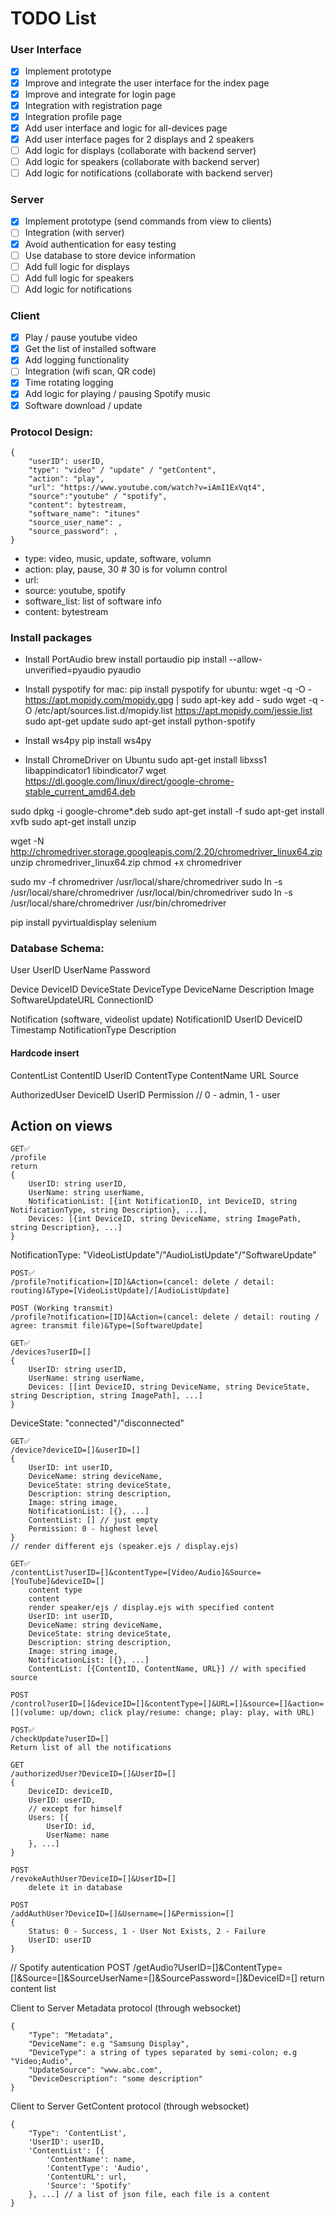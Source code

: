 # TODO List
### User Interface
- [x] Implement prototype
- [x] Improve and integrate the user interface for the index page
- [x] Improve and integrate for login page
- [x] Integration with registration page
- [x] Integration profile page
- [x] Add user interface and logic for all-devices page 
- [x] Add user interface pages for 2 displays and 2 speakers
- [ ] Add logic for displays (collaborate with backend server)
- [ ] Add logic for speakers (collaborate with backend server)
- [ ] Add logic for notifications (collaborate with backend server)

### Server
- [x] Implement prototype (send commands from view to clients)
- [ ] Integration (with server)
- [x] Avoid authentication for easy testing
- [ ] Use database to store device information
- [ ] Add full logic for displays
- [ ] Add full logic for speakers
- [ ] Add logic for notifications

### Client
- [x] Play / pause youtube video
- [x] Get the list of installed software
- [x] Add logging functionality
- [ ] Integration (wifi scan, QR code)
- [x] Time rotating logging  
- [x] Add logic for playing / pausing Spotify music
- [x] Software download / update

### Protocol Design: 
```
{
    "userID": userID,
    "type": "video" / "update" / "getContent",
    "action": "play",
    "url": "https://www.youtube.com/watch?v=iAmI1ExVqt4",
    "source":"youtube" / "spotify",
    "content": bytestream,
    "software_name": "itunes"
    "source_user_name": ,
    "source_password": ,
}
```

* type: video, music, update, software, volumn
* action: play, pause, 30   # 30 is for volumn control
* url: 
* source: youtube, spotify
* software_list: list of software info
* content: bytestream

### Install packages
* Install PortAudio
brew install portaudio
pip install --allow-unverified=pyaudio pyaudio

* Install pyspotify
for mac: pip install pyspotify
for ubuntu: wget -q -O - https://apt.mopidy.com/mopidy.gpg | sudo apt-key add -
sudo wget -q -O /etc/apt/sources.list.d/mopidy.list https://apt.mopidy.com/jessie.list
sudo apt-get update
sudo apt-get install python-spotify

* Install ws4py
pip install ws4py

* Install ChromeDriver on Ubuntu
sudo apt-get install libxss1 libappindicator1 libindicator7
wget https://dl.google.com/linux/direct/google-chrome-stable_current_amd64.deb

sudo dpkg -i google-chrome*.deb
sudo apt-get install -f
sudo apt-get install xvfb
sudo apt-get install unzip

wget -N http://chromedriver.storage.googleapis.com/2.20/chromedriver_linux64.zip
unzip chromedriver_linux64.zip
chmod +x chromedriver

sudo mv -f chromedriver /usr/local/share/chromedriver
sudo ln -s /usr/local/share/chromedriver /usr/local/bin/chromedriver
sudo ln -s /usr/local/share/chromedriver /usr/bin/chromedriver

pip install pyvirtualdisplay selenium


### Database Schema:
User
	UserID
	UserName
	Password

Device
	DeviceID
	DeviceState
	DeviceType
	<!-- UserID -->
	DeviceName
	Description
	Image
	SoftwareUpdateURL
	ConnectionID

Notification (software, videolist update)
	NotificationID
	UserID
	DeviceID
	Timestamp
	NotificationType
	Description

#### Hardcode insert
ContentList
	ContentID
	UserID
	ContentType
	ContentName
	URL
	Source

AuthorizedUser
	DeviceID
	UserID
	Permission // 0 - admin, 1 - user

## Action on views

```
GET✅
/profile
return
{
    UserID: string userID,
	UserName: string userName,
	NotificationList: [{int NotificationID, int DeviceID, string NotificationType, string Description}, ...],
	Devices: [{int DeviceID, string DeviceName, string ImagePath, string Description}, ...]
}
```

NotificationType: "VideoListUpdate"/"AudioListUpdate"/"SoftwareUpdate"

```
POST✅
/profile?notification=[ID]&Action=(cancel: delete / detail: routing)&Type=[VideoListUpdate]/[AudioListUpdate]
```

```
POST (Working transmit)
/profile?notification=[ID]&Action=(cancel: delete / detail: routing / agree: transmit file)&Type=[SoftwareUpdate]
```

```
GET✅
/devices?userID=[]
{
    UserID: string userID,
	UserName: string userName,
	Devices: [[int DeviceID, string DeviceName, string DeviceState, string Description, string ImagePath], ...]
}
```

DeviceState: "connected"/"disconnected"

```
GET✅
/device?deviceID=[]&userID=[]
{
    UserID: int userID,
	DeviceName: string deviceName,
	DeviceState: string deviceState,
	Description: string description,
	Image: string image,
	NotificationList: [{}, ...]
	ContentList: [] // just empty
	Permission: 0 - highest level
}
// render different ejs (speaker.ejs / display.ejs)
```
```
GET✅
/contentList?userID=[]&contentType=[Video/Audio]&Source=[YouTube]&deviceID=[]
	content type
	content
	render speaker/ejs / display.ejs with specified content
    UserID: int userID,
	DeviceName: string deviceName,
	DeviceState: string deviceState,
	Description: string description,
	Image: string image,
	NotificationList: [{}, ...]
	ContentList: [{ContentID, ContentName, URL}] // with specified source
```

```
POST
/control?userID=[]&deviceID=[]&contentType=[]&URL=[]&source=[]&action=[](volume: up/down; click play/resume: change; play: play, with URL)
```

```
POST✅
/checkUpdate?userID=[]
Return list of all the notifications
```

```
GET
/authorizedUser?DeviceID=[]&UserID=[]
{
	DeviceID: deviceID,
	UserID: userID,
	// except for himself
	Users: [{
		UserID: id,
		UserName: name
	}, ...]
}
```

```
POST
/revokeAuthUser?DeviceID=[]&UserID=[]
	delete it in database
```

```
POST
/addAuthUser?DeviceID=[]&Username=[]&Permission=[]
{
	Status: 0 - Success, 1 - User Not Exists, 2 - Failure
	UserID: userID
}
```

// Spotify autentication
POST
/getAudio?UserID=[]&ContentType=[]&Source=[]&SourceUserName=[]&SourcePassword=[]&DeviceID=[]
return content list

Client to Server Metadata protocol (through websocket)
```
{
	"Type": "Metadata",
    "DeviceName": e.g "Samsung Display",  
    "DeviceType": a string of types separated by semi-colon; e.g "Video;Audio",
    "UpdateSource": "www.abc.com",
    "DeviceDescription": "some description"
}
```
Client to Server GetContent protocol (through websocket)
```
{
	"Type": 'ContentList',
	'UserID': userID,
	'ContentList': [{
		'ContentName': name,
		'ContentType': 'Audio',
		'ContentURL': url,
		'Source': 'Spotify'
	}, ...] // a list of json file, each file is a content
}
```